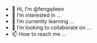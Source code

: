 - 👋 Hi, I’m @fengqileen
- 👀 I’m interested in ...
- 🌱 I’m currently learning ...
- 💞️ I’m looking to collaborate on ...
- 📫 How to reach me ...

<!---
fengqileen/fengqileen is a ✨ special ✨ repository because its `README.md` (this file) appears on your GitHub profile.
You can click the Preview link to take a look at your changes.
--->

